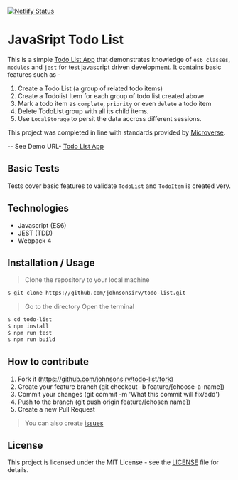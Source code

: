 [![Netlify Status](https://api.netlify.com/api/v1/badges/c9424649-60c1-4860-aeb2-a1dfede32144/deploy-status)](https://app.netlify.com/sites/ntachi-osa/deploys)

# JavaSript Todo List
This is a simple [Todo List App](https://todolist-spa-js.netlify.com/) that demonstrates knowledge of ``es6 classes``, ``modules`` and ``jest`` for test javascript driven development.
It contains basic features such as -
1. Create a Todo List (a group of related todo items)
2. Create a Todolist Item for each group of todo list created above
3. Mark a todo item as ``complete``, ``priority`` or even ``delete`` a todo item
4. Delete TodoList group with all its child items.
5. Use ``LocalStorage`` to persit the data accross different sessions.

This project was completed in line with standards provided by [Microverse](https://www.microverse.org/ "The Global School for Remote Software Developers!").

-- See Demo URL- [Todo List App](https://todolist-spa-js.netlify.com/)

## Basic Tests
Tests cover basic features to validate ``TodoList`` and ``TodoItem`` is created very.

## Technologies

- Javascript (ES6)
- JEST (TDD)
- Webpack 4

## Installation / Usage

> Clone the repository to your local machine

```sh
$ git clone https://github.com/johnsonsirv/todo-list.git
```

> Go to the directory
> Open the terminal

```sh
$ cd todo-list
$ npm install
$ npm run test
$ npm run build
```

## How to contribute
1. Fork it (https://github.com/johnsonsirv/todo-list/fork)
2. Create your feature branch (git checkout -b feature/[choose-a-name])
3. Commit your changes (git commit -m 'What this commit will fix/add')
4. Push to the branch (git push origin feature/[chosen name])
5. Create a new Pull Request
> You can also create [issues](https://github.com/johnsonsirv/todo-list/issues)


## License

This project is licensed under the MIT License - see the [LICENSE](./LICENSE.md) file for details.